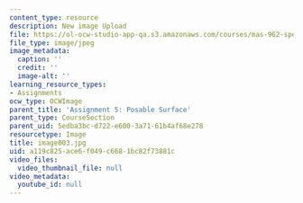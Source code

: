 ```yaml
---
content_type: resource
description: New image Upload
file: https://ol-ocw-studio-app-qa.s3.amazonaws.com/courses/mas-962-special-topics-new-textiles-spring-2010/a119c825ace6f049c6681bc82f73881c_image003.jpg
file_type: image/jpeg
image_metadata:
  caption: ''
  credit: ''
  image-alt: ''
learning_resource_types:
- Assignments
ocw_type: OCWImage
parent_title: 'Assignment 5: Posable Surface'
parent_type: CourseSection
parent_uid: 5edba3bc-d722-e600-3a71-61b4af68e278
resourcetype: Image
title: image003.jpg
uid: a119c825-ace6-f049-c668-1bc82f73881c
video_files:
  video_thumbnail_file: null
video_metadata:
  youtube_id: null
---
```

